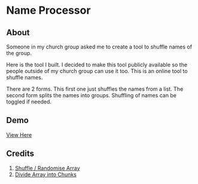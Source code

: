 # Name Processor

## About

Someone in my church group asked me to create a tool to shuffle names of the group.

Here is the tool I built. I decided to make this tool publicly available so the people outside of my church group can use it too. This is an online tool to shuffle names.

There are 2 forms. This first one just shuffles the names from a list. The second form splits the names into groups. Shuffling of names can be toggled if needed.

## Demo

[View Here](https://davinaleong.github.io/proj-randomise-names/)

## Credits

1. [Shuffle / Randomise Array](https://stackoverflow.com/questions/2450954/how-to-randomize-shuffle-a-javascript-array)
2. [Divide Array into Chunks](https://stackoverflow.com/questions/8495687/split-array-into-chunks)